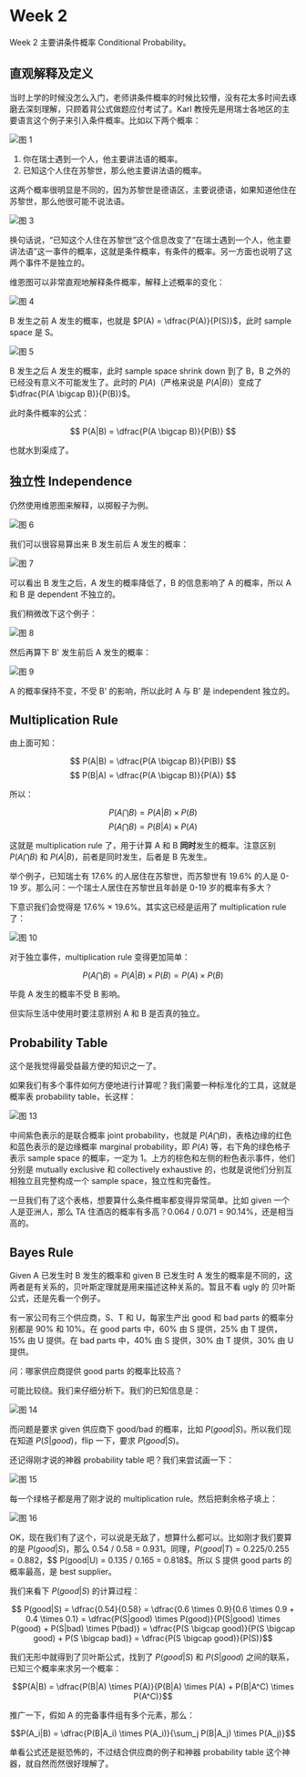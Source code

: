 # Week 2

Week 2 主要讲条件概率 Conditional Probability。

## 直观解释及定义

当时上学的时候没怎么入门，老师讲条件概率的时候比较懵，没有花太多时间去琢磨去深刻理解，只顾着背公式做题应付考试了。Karl 教授先是用瑞士各地区的主要语言这个例子来引入条件概率。比如以下两个概率：

![图 1](images/week2-20220709104952.png)  

1. 你在瑞士遇到一个人，他主要讲法语的概率。
2. 已知这个人住在苏黎世，那么他主要讲法语的概率。

这两个概率很明显是不同的，因为苏黎世是德语区，主要说德语，如果知道他住在苏黎世，那么他很可能不说法语。

![图 3](images/week2-20220709110512.png)  

换句话说，“已知这个人住在苏黎世”这个信息改变了“在瑞士遇到一个人，他主要讲法语”这一事件的概率，这就是条件概率，有条件的概率。另一方面也说明了这两个事件不是独立的。

维恩图可以非常直观地解释条件概率，解释上述概率的变化：

![图 4](images/week2-20220709110602.png)  

B 发生之前 A 发生的概率，也就是 $P(A) = \dfrac{P(A)}{P(S)}$，此时 sample space 是 S。

![图 5](images/week2-20220709110836.png)  

B 发生之后 A 发生的概率，此时 sample space shrink down 到了 B，B 之外的已经没有意义不可能发生了。此时的 $P(A)$（严格来说是 $P(A|B)$）变成了 $\dfrac{P(A \bigcap B)}{P(B)}$。

此时条件概率的公式：

$$ P(A|B) = \dfrac{P(A \bigcap B)}{P(B)} $$

也就水到渠成了。

## 独立性 Independence

仍然使用维恩图来解释，以掷骰子为例。

![图 6](images/week2-20220709112123.png)  

我们可以很容易算出来 B 发生前后 A 发生的概率：

![图 7](images/week2-20220709112218.png)  

可以看出 B 发生之后，A 发生的概率降低了，B 的信息影响了 A 的概率，所以 A 和 B 是 dependent 不独立的。

我们稍微改下这个例子：

![图 8](images/week2-20220709112526.png)  

然后再算下 B' 发生前后 A 发生的概率：

![图 9](images/week2-20220709112654.png)  

A 的概率保持不变，不受 B' 的影响，所以此时 A 与 B' 是 independent 独立的。

## Multiplication Rule

由上面可知：

$$ P(A|B) = \dfrac{P(A \bigcap B)}{P(B)} $$
$$ P(B|A) = \dfrac{P(A \bigcap B)}{P(A)} $$

所以：

$$ P(A \bigcap B) = P(A|B) \times P(B) $$
$$ P(A \bigcap B) = P(B|A) \times P(A) $$

这就是 multiplication rule 了，用于计算 A 和 B **同时**发生的概率。注意区别 $P(A \bigcap B)$ 和 $P(A|B)$，前者是同时发生，后者是 B 先发生。

举个例子，已知瑞士有 17.6% 的人居住在苏黎世，而苏黎世有 19.6% 的人是 0-19 岁。那么问：一个瑞士人居住在苏黎世且年龄是 0-19 岁的概率有多大？

下意识我们会觉得是 17.6% × 19.6%。其实这已经是运用了 multiplication rule 了：

![图 10](images/week2-20220709114308.png)  

对于独立事件，multiplication rule 变得更加简单：

$$ P(A \bigcap B) = P(A|B) \times P(B) = P(A) \times P(B)$$

毕竟 A 发生的概率不受 B 影响。

但实际生活中使用时要注意辨别 A 和 B 是否真的独立。

## Probability Table

这个是我觉得最受益最方便的知识之一了。

如果我们有多个事件如何方便地进行计算呢？我们需要一种标准化的工具，这就是概率表 probability table，长这样：

![图 13](images/week2-20220709120140.png)  

中间紫色表示的是联合概率 joint probability，也就是 $P(A \bigcap B)$，表格边缘的红色和蓝色表示的是边缘概率 marginal probability，即 $P(A)$ 等，右下角的绿色格子表示 sample space 的概率，一定为 1。上方的棕色和左侧的粉色表示事件，他们分别是 mutually exclusive 和 collectively exhaustive 的，也就是说他们分别互相独立且完整构成一个 sample space，独立性和完备性。

一旦我们有了这个表格，想要算什么条件概率都变得异常简单。比如 given 一个人是亚洲人，那么 TA 住酒店的概率有多高？0.064 / 0.071 = 90.14%，还是相当高的。

## Bayes Rule

Given A 已发生时 B 发生的概率和 given B 已发生时 A 发生的概率是不同的，这两者是有关系的，贝叶斯定理就是用来描述这种关系的。暂且不看 ugly 的 贝叶斯公式，还是先看一个例子。

有一家公司有三个供应商，S、T 和 U，每家生产出 good 和 bad parts 的概率分别都是 90% 和 10%。在 good parts 中，60% 由 S 提供，25% 由 T 提供，15% 由 U 提供。在 bad parts 中，40% 由 S 提供，30% 由 T 提供，30% 由 U 提供。

问：哪家供应商提供 good parts 的概率比较高？

可能比较绕。我们来仔细分析下。我们的已知信息是：

![图 14](images/week2-20220709193037.png)  

而问题是要求 given 供应商下 good/bad 的概率，比如 $P(good|S)$。所以我们现在知道 $P(S|good)$，flip 一下，要求 $P(good|S)$。

还记得刚才说的神器 probability table 吧？我们来尝试画一下：

![图 15](images/week2-20220709193601.png)  

每一个绿格子都是用了刚才说的 multiplication rule。然后把剩余格子填上：

![图 16](images/week2-20220709193625.png)  

OK，现在我们有了这个，可以说是无敌了，想算什么都可以。比如刚才我们要算的是 $P(good|S)$，那么 0.54 / 0.58 = 0.931。同理，$P(good|T) = 0.225 / 0.255 = 0.882$，$$ P(good|U) = 0.135 / 0.165 = 0.818$。所以 S 提供 good parts 的概率最高，是 best supplier。

我们来看下 $P(good|S)$ 的计算过程：

$$ P(good|S) = \dfrac{0.54}{0.58} = \dfrac{0.6 \times 0.9}{0.6 \times 0.9 + 0.4 \times 0.1} = \dfrac{P(S|good) \times P(good)}{P(S|good) \times P(good) + P(S|bad) \times P(bad)} = \dfrac{P(S \bigcap good)}{P(S \bigcap good) + P(S \bigcap bad)} = \dfrac{P(S \bigcap good)}{P(S)}$$

我们无形中就得到了贝叶斯公式，找到了 $P(good|S)$ 和 $P(S|good)$ 之间的联系，已知三个概率来求另一个概率：

$$P(A|B) = \dfrac{P(B|A) \times P(A)}{P(B|A) \times P(A) + P(B|A^C) \times P(A^C)}$$

推广一下，假如 A 的完备事件组有多个元素，那么：

$$P(A_i|B) = \dfrac{P(B|A_i) \times P(A_i)}{\sum_j P(B|A_j) \times P(A_j)}$$

单看公式还是挺恐怖的，不过结合供应商的例子和神器 probability table 这个神器，就自然而然很好理解了。
